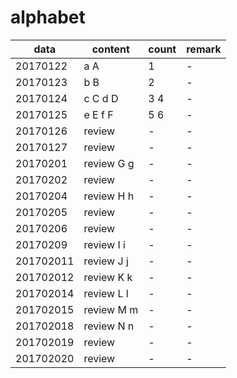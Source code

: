 # alphabet

|data|content|count|remark|
|---|---|---|---|
|20170122|a A|1|-|
|20170123|b B|2|-|
|20170124|c C d D|3 4|-|
|20170125|e E f F|5 6|-|
|20170126|review|-|-|
|20170127|review|-|-|
|20170201|review G g|-|-|
|20170202|review|-|-|
|20170204|review H h|-|-|
|20170205|review|-|-|
|20170206|review|-|-|
|20170209|review I i|-|-|
|201702011|review J j|-|-|
|201702012|review K k|-|-|
|201702014|review L l|-|-|
|201702015|review M m|-|-|
|201702018|review N n|-|-|
|201702019|review|-|-|
|201702020|review|-|-|